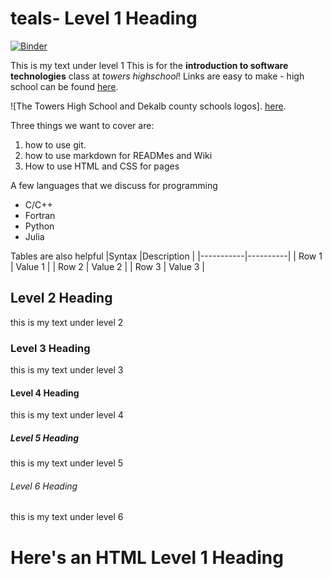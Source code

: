 # teals- Level 1 Heading
[![Binder](https://mybinder.org/badge_logo.svg)](https://mybinder.org/v2/gh/kiarajb/teals/HEAD)

This is my text under level 1 This is for the **introduction to software technologies** class at *towers highschool*! Links are easy
to make - high school can be found [here](https://www.towershs.dekalb.k12.ga.us).

![The Towers High School and Dekalb county schools logos].
[here](https://www.towershs.dekalb.k12.ga.us). 

Three things we want to cover are:
1. how to use git.
2. how to use markdown for READMes and Wiki
3. How to use HTML and CSS for pages

A few languages that we discuss for programming
- C/C++
- Fortran
- Python 
- Julia

Tables are also helpful 
|Syntax |Description |
|-----------|----------|
| Row 1 | Value 1 |
| Row 2 | Value 2 |
| Row 3 | Value 3 |

## Level 2 Heading

this is my text under level 2

### Level 3 Heading

this is my text under level 3

#### Level 4 Heading

this is my text under level 4

##### Level 5 Heading

this is my text under level 5

###### Level 6 Heading

this is my text under level 6

<H1>Here's an HTML Level 1 Heading</H1>
